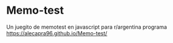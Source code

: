 # Memo-test
Un juegito de memotest en javascript para r/argentina programa
https://alecapra96.github.io/Memo-test/
